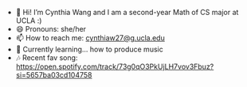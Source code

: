 - 👋 Hi! I’m Cynthia Wang and I am a second-year Math of CS major at UCLA :)
- 😄 Pronouns: she/her
- 📫 How to reach me: cynthiaw27@g.ucla.edu 
- 🌱 Currently learning... how to produce music
- 🎶 Recent fav song: https://open.spotify.com/track/73g0qO3PkUjLH7vov3Fbuz?si=5657ba03cd104758

<!---
cynthiaw27/cynthiaw27 is a ✨ special ✨ repository because its `README.md` (this file) appears on your GitHub profile.
You can click the Preview link to take a look at your changes.
--->
